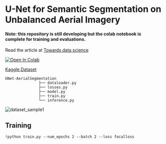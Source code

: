 # U-Net for Semantic Segmentation on Unbalanced Aerial Imagery
#### Note: this repository is still developing but the colab notebook is complete for training and evaluations.

Read the article at [Towards data science](https://towardsdatascience.com/u-net-for-semantic-segmentation-on-unbalanced-aerial-imagery-3474fa1d3e56)

[![Open In Colab](https://colab.research.google.com/assets/colab-badge.svg)](https://colab.research.google.com/drive/1vYZYXDMfs9hK6KvXY3v1iTPiln9OeJZE?usp=sharing)

[Kaggle Dataset](https://www.kaggle.com/humansintheloop/semantic-segmentation-of-aerial-imagery)

```
UNet-AerialSegmentation
       		   ├── dataloader.py
       		   ├── losses.py
      		   ├── model.py
      		   ├── train.py
       		   └── inference.py

```

![dataset_sample1](https://user-images.githubusercontent.com/56114938/133141953-46df55be-4dfb-4084-b8d0-a63a56712ab0.png)

## Training 
```
!python train.py --num_epochs 2 --batch 2 --loss focalloss
```